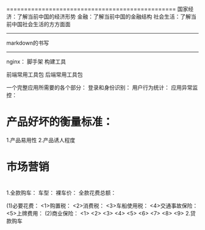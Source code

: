 ================================================
国家经济：了解当前中国的经济形势
金融：了解当前中国的金融结构
社会生活：了解当前中国社会生活的方方面面

-----------------------------------------------

markdown的书写

------------------------------------------------

nginx：
脚手架
构建工具

前端常用工具包
后端常用工具包

一个完整应用所需要的各个部分：
登录和身份识别：
用户行为统计：
应用异常监控：

# 产品好坏的衡量标准：
1.产品易用性
2.产品诱人程度

# 市场营销

# 
1.全款购车：
车型：
裸车价：
全款花费总额：

(1)必要花费：
<1>购置税：
<2>消费税：
<3>车船使用税：
<4>交通事故保险：
<5>上牌费用：
(2)商业保险：
<1>
<2>
<3>
<4>
<5>
<6>
<7>
<8>
<9>
2.贷款购车




